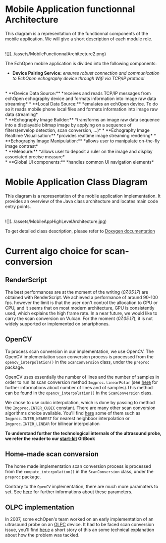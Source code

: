 # Mobile Application functionnal Architecture
This diagram is a representation of the functionnal components of the mobile application. We will give a short description of each module role.

<br>
![](../assets/MobileFunctionnalArchitecture2.png)

The EchOpen mobile application is divided into the following components:

 * **Device Pairing Service:** *ensures robust connection and communication to EchOpen echography device through Wifi via TCP/IP protocol*
<br>
 * **Device Data Source:** *receives and reads TCP/IP messages from echOpen echography device and formats information into image raw data streaming*
 * **Local Data Source:** *emulates an echOpen device. To do so it reads mobile phone local files and formats information into image raw data streaming*
<br>
 * **Echography Image Builder:** *transforms an image raw data sequence into a displayable bitmap image by applying on a sequence of filters(envelop detection, scan conversion, ...)*
 * **Echography Image Realtime Visualisation:** *provides realtime image streaming rendering*
 * **Echography Image Manipulation:** *allows user to manipulate on-the-fly image contrast*
<br>
 * **Measure:** *allows user to deposit a ruler on the image and display associated precise measure*
<br>
 * **Global UI components:** *handles common UI navigation elements*

# Mobile Application Class Diagram
This diagram is a representation of the mobile application implementation. It provides an overview of the Java class architecture and locates main code entry points.

<br>
![](../assets/MobileAppHighLevelArchitecture.jpg)
<br>

To get detailed class description, please refer to [Doxygen documentation](https://github.com/echopen/PRJ-medtec_androidapp/tree/master/doc/app_javadoc)

# Current algo choice for scan-conversion

## RenderScript

The best performances are at the moment of the writing \(_07.05.17_\) are obtained with RenderScript. We achieved a performance of around 90-100 fps. however the limit is that the user don't control the allocation to GPU or CPU, and it seems that on most modern architecture, GPU is consistently used, which explains the high frame rate. In a near future, we would like to carry the scan conversion on Vulcan. For the moment \(_07.05.17_\), it is not widely supported or implemented on smartphones.

## OpenCV

To process scan conversion in our implementation, we use OpenCV. The OpenCV implementation scan conversion process is processed from the `opencv_interpolation()` in the `ScanConversion` class, under the `preproc` package.

OpenCV uses essentially the number of lines and the number of samples in order to run its scan conversion method `Imgproc.linearPolar` \(see [here](https://echopen.gitbooks.io/android-app/content/constants.html) for further informations about number of lines and of samples\).This method can be found in the `opencv_interpolation()` in the `ScanConversion` class.

We chose to use cubic interpolation, which is done by passing to method the `Imgproc.INTER_CUBIC` constant. There are many other scan conversion algorithms choice available. You'll find [here](http://www.swarthmore.edu/NatSci/mzucker1/opencv-2.4.10-docs/modules/imgproc/doc/geometric_transformations.html#cv.Resize) some of them such as `Imgproc.INTER_NEAREST` for nearest neighboor interpolation or `Imgproc.INTER_LINEAR` for bilinear interpolation

**To understand further the technological internals of the ultrasound probe, we refer the reader to our **[**start-kit**](https://echopen.gitbooks.io/starterkit/content/intro.md/readme.html)** GitBook**

## Home-made scan conversion

The home made implementation scan conversion process is processed from the `compute_interpolation()` in the `ScanConversion` class, under the `preproc` package.

Contrary to the `OpenCV`  implementation, there are much more paramaters to set. See [here](https://echopen.gitbooks.io/android-app/content/constants.html) for further informations about these parameters.

## OLPC implementation

In 2007, some echOpen's team worked on an early implementation of an ultrasound probe on an [OLPC](https://fr.wikipedia.org/wiki/One_Laptop_per_Child) device. It had to be faced scan conversion issue, you'll find [her.e](http://echopen.org/index.php/Scan_Conversion) a short story of this an some technical explanation about how the problem was tackled.

